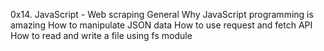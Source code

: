0x14. JavaScript - Web scraping
General
Why JavaScript programming is amazing
How to manipulate JSON data
How to use request and fetch API
How to read and write a file using fs module

